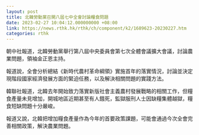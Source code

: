 ```yaml
---
layout: post
title: 北韓勞動黨召開八屆七中全會討論糧食問題
date: 2023-02-27 10:04:12.000000000 +08:00
link: https://news.rthk.hk/rthk/ch/component/k2/1689623-20230227.htm
categories: rthk
---
```


朝中社報道，北韓勞動黨舉行第八屆中央委員會第七次全體會議擴大會議，討論農業問題，領袖金正恩主持。

報道說，全會分析總結《新時代農村革命綱領》實施首年的落實情況，討論並決定現階段國家經濟發展方面的緊迫任務，以及解決相關問題的實踐方法。

韓聯社報道，北韓去年開始致力落實新版社會主義農村發展戰略的相關工作，但糧食產量未見增加，開城地區近期甚至有人餓死，監獄服刑人士因缺糧集體越獄，糧食短缺問題十分嚴峻。

報道又說，北韓把增加糧食產量作為今年的首要政策課題，可能會通過今次全會完善相關政策，解決農業問題。
